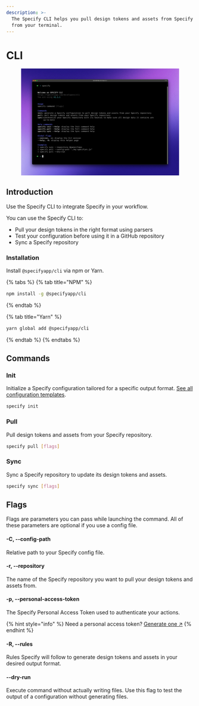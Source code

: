 ```yaml
---
description: >-
  The Specify CLI helps you pull design tokens and assets from Specify right
  from your terminal.
---
```


# CLI

<figure><img src="../front/documentation/.gitbook/assets/cli.jpg" alt=""><figcaption></figcaption></figure>

## Introduction

Use the Specify CLI to integrate Specify in your workflow.

You can use the Specify CLI to:

* Pull your design tokens in the right format using parsers
* Test your configuration before using it in a GitHub repository
* Sync a Specify repository

### Installation

Install `@specifyapp/cli` via npm or Yarn.

{% tabs %}
{% tab title="NPM" %}
```bash
npm install -g @specifyapp/cli
```
{% endtab %}

{% tab title="Yarn" %}
```bash
yarn global add @specifyapp/cli
```
{% endtab %}
{% endtabs %}

## Commands

### Init

Initialize a Specify configuration tailored for a specific output format. [See all configuration templates](broken-reference).

```bash
specify init
```

### Pull

Pull design tokens and assets from your Specify repository.

```bash
specify pull [flags]
```

### Sync

Sync a Specify repository to update its design tokens and assets.

```bash
specify sync [flags]
```

## Flags

Flags are parameters you can pass while launching the command. All of these parameters are optional if you use a config file.

#### -C, --config-path

Relative path to your Specify config file.

#### -r, --repository

The name of the Specify repository you want to pull your design tokens and assets from.

#### -p, --personal-access-token

The Specify Personal Access Token used to authenticate your actions.

{% hint style="info" %}
Need a personal access token? [Generate one ↗](https://specifyapp.com/user/personal-access-tokens)
{% endhint %}

#### -R, --rules

Rules Specify will follow to generate design tokens and assets in your desired output format.

#### --dry-run

Execute command without actually writing files. Use this flag to test the output of a configuration without generating files.
